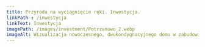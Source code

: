 ```yaml
---
title: Przyroda na wyciągnięcie ręki. Inwestycja.
linkPath : /inwestycja
linkText: Inwestycja
imagePath: /images/investment/Potrzanowo_2.webp
imageAlt: Wizualizacja nowoczesnego, dwukondygnacyjnego domu w zabudowie szeregowej z cegły. Na pierwszym planie znajduje się wejście do jednego z segmentów, przed którym stoi mężczyzna. Kobieta z rowerem zbliża się do wejścia. W tle widać ogród z dwoma bawiącymi się dziećmi, a także bujną roślinność i drzewa. Budynki mają strome dachy z wieloma kominami oraz okna dachowe, co nadaje im nowoczesny, ale jednocześnie klasyczny wygląd.
---
```

